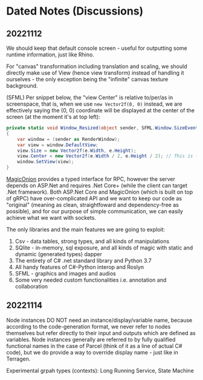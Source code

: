 # Dated Notes (Discussions)

## 20221112

We should keep that default console screen - useful for outputting some runtime information, just like Rhino.

For "canvas" transformation including translation and scaling, we should directly make use of View (hence view transform) instead of handling it ourselves - the only exception being the "infinite" canvas texture background.

(SFML) Per snippet below, the "view Center" is relative to/per/as in screenspace, that is, when we use `new Vector2f(0, 0)` instead, we are effectively saying the (0, 0) coordinate will be displayed at the center of the screen (at the moment it's at top left):

```c#
private static void Window_Resized(object sender, SFML.Window.SizeEventArgs e)
{
    var window = (sender as RenderWindow);
    var view = window.DefaultView;
    view.Size = new Vector2f(e.Width, e.Height);
    view.Center = new Vector2f(e.Width / 2, e.Height / 2); // This is the "default look"
    window.SetView(view);
}
```

[MagicOnion](https://github.com/Cysharp/MagicOnion) provides a typed interface for RPC, however the server depends on ASP.Net and requires .Net Core+ (while the client can target .Net framework). Both ASP.Net Core and MagicOnion (which is built on top of gRPC) have over-complicated API and we want to keep our code as "original" (meaning as clean, straightfoward and dependency-free as possible), and for our purpose of simple communication, we can easily achieve what we want with sockets.

The only libraries and the main features we are going to exploit:

1. Csv - data tables, strong types, and all kinds of manipulations
2. SQlite - in-memory, sql exposure, and all kinds of magic with static and dynamic (generated types) dapper
3. The entirety of C# .net standard library and Python 3.7
4. All handy features of C#-Python interop and Roslyn
5. SFML - graphics and images and audios
6. Some very needed custom functionalities i.e. annotation and collaboration

## 20221114

Node instances DO NOT need an instance/display/variable name, because according to the code-generation format, we never refer to nodes themselves but refer directly to their input and outputs which are defined as variables. 
Node instances generally are referred to by fully qualified functional names in the case of Parcel (think of it as a line of actual C# code), but we do provide a way to override display name - just like in Terragen.

Experimental grpah types (contexts): Long Running Service, State Machine